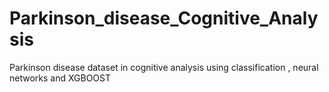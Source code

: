 # Parkinson_disease_Cognitive_Analysis
Parkinson disease dataset in cognitive analysis using classification , neural networks and XGBOOST
